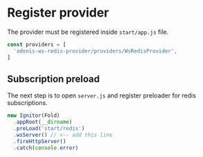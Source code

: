 # Register provider

The provider must be registered inside `start/app.js` file.

```js
const providers = [
  'adonis-ws-redis-provider/providers/WsRedisProvider',
]
```

## Subscription preload

The next step is to open `server.js` and register preloader for redis subscriptions.

```js
new Ignitor(Fold)
  .appRoot(__dirname)
  .preLoad('start/redis')
  .wsServer() // <-- add this line
  .fireHttpServer()
  .catch(console.error)
```
